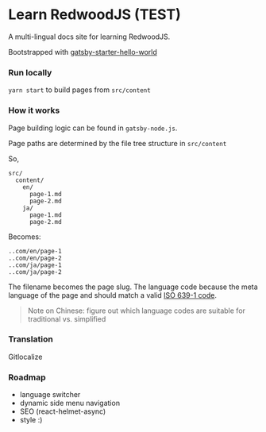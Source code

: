 # Learn RedwoodJS (TEST)

A multi-lingual docs site for learning RedwoodJS.

Bootstrapped with [gatsby-starter-hello-world](https://github.com/gatsbyjs/gatsby-starter-hello-world)

### Run locally

`yarn start` to build pages from `src/content`

### How it works

Page building logic can be found in `gatsby-node.js`.

Page paths are determined by the file tree structure in `src/content`

So,

```
src/
  content/
    en/
      page-1.md
      page-2.md
    ja/
      page-1.md
      page-2.md
```

Becomes:

```
..com/en/page-1
..com/en/page-2
..com/ja/page-1
..com/ja/page-2
```

The filename becomes the page slug. The language code because the meta language of the page and should match a valid [ISO 639-1 code](https://en.wikipedia.org/wiki/List_of_ISO_639-1_codes).

> Note on Chinese: figure out which language codes are suitable for traditional vs. simplified

### Translation

Gitlocalize

### Roadmap

- language switcher
- dynamic side menu navigation
- SEO (react-helmet-async)
- style :)
